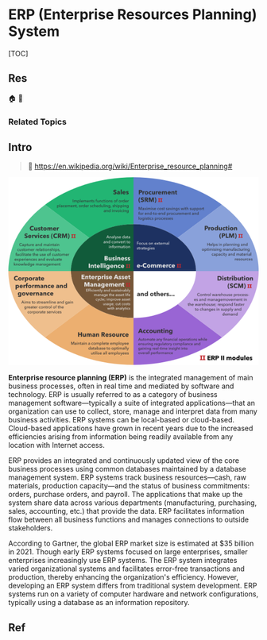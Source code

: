 # ERP (Enterprise Resources Planning) System

[TOC]



## Res
🏠 
🚧 


### Related Topics



## Intro
> 🔗 https://en.wikipedia.org/wiki/Enterprise_resource_planning#

![](../../../../../Assets/Pics/Pasted%20image%2020240428004026.png)

**Enterprise resource planning (ERP)** is the integrated management of main business processes, often in real time and mediated by software and technology. ERP is usually referred to as a category of business management software—typically a suite of integrated applications—that an organization can use to collect, store, manage and interpret data from many business activities. ERP systems can be local-based or cloud-based. Cloud-based applications have grown in recent years due to the increased efficiencies arising from information being readily available from any location with Internet access.

ERP provides an integrated and continuously updated view of the core business processes using common databases maintained by a database management system. ERP systems track business resources—cash, raw materials, production capacity—and the status of business commitments: orders, purchase orders, and payroll. The applications that make up the system share data across various departments (manufacturing, purchasing, sales, accounting, etc.) that provide the data. ERP facilitates information flow between all business functions and manages connections to outside stakeholders.

According to Gartner, the global ERP market size is estimated at $35 billion in 2021. Though early ERP systems focused on large enterprises, smaller enterprises increasingly use ERP systems.
The ERP system integrates varied organizational systems and facilitates error-free transactions and production, thereby enhancing the organization's efficiency. However, developing an ERP system differs from traditional system development. ERP systems run on a variety of computer hardware and network configurations, typically using a database as an information repository.



## Ref
